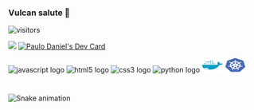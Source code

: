 ### Vulcan salute :vulcan_salute:


![visitors](https://visitor-badge.glitch.me/badge?page_id=pdaambrosio.visitor-badge)

<img height="180em" src="https://github-readme-stats.vercel.app/api?username=pdaambrosio&theme=github_dark&show_icons=true&hide_border=true&&count_private=true&include_all_commits=true" /> <a href="https://app.daily.dev/pdajgs"><img src="https://api.daily.dev/devcards/7d026506b1f94058bde44268f42fefd9.png?r=l5g" width="300" alt="Paulo Daniel's Dev Card"/></a>

<div align="left">
  <img src="https://cdn.jsdelivr.net/gh/devicons/devicon/icons/javascript/javascript-original.svg" height="30" width="42" alt="javascript logo"  />
  <img src="https://cdn.jsdelivr.net/gh/devicons/devicon/icons/html5/html5-original.svg" height="30" width="42" alt="html5 logo"  />
  <img src="https://cdn.jsdelivr.net/gh/devicons/devicon/icons/css3/css3-original.svg" height="30" width="42" alt="css3 logo"  />
  <img src="https://cdn.jsdelivr.net/gh/devicons/devicon/icons/python/python-original.svg" height="30" width="42" alt="python logo"  />
  <img height="30" src="https://raw.githubusercontent.com/devicons/devicon/master/icons/docker/docker-plain.svg" height="30" width="42" alt="docker logo">
  <img height="30" src="https://raw.githubusercontent.com/devicons/devicon/master/icons/kubernetes/kubernetes-plain.svg" height="30" width="42" alt="kubernetes logo">
</div>

###

<br clear="both">
<img src="https://raw.githubusercontent.com/pdaambrosio/pdaambrosio/55e351ef8c813df99ee7087f5b1b8ffb8dca6e76/snake.svg" alt="Snake animation" />

###
